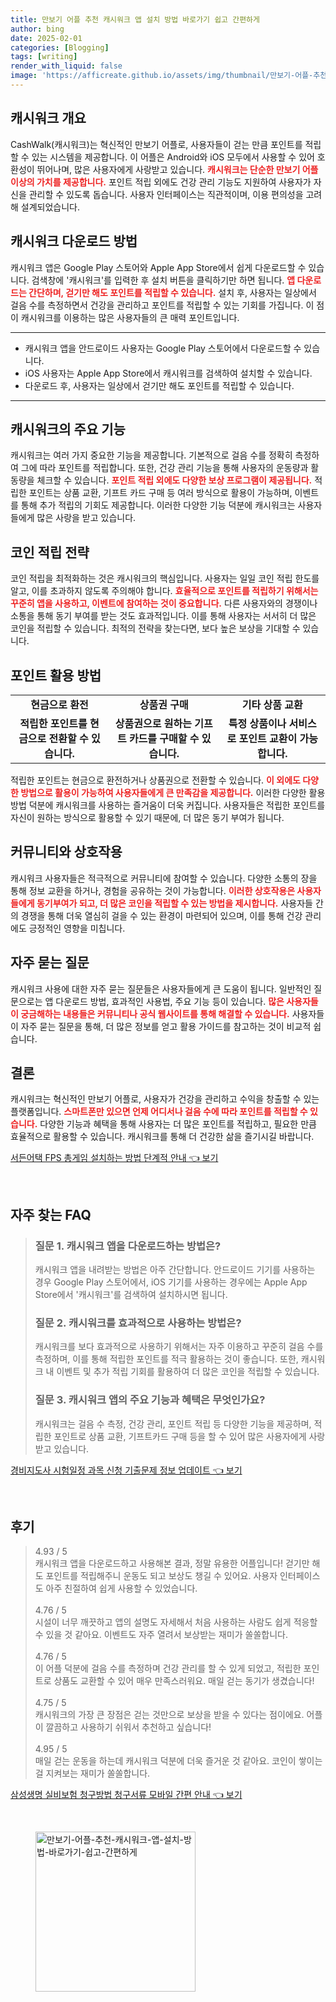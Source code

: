```yaml
---
title: 만보기 어플 추천 캐시워크 앱 설치 방법 바로가기 쉽고 간편하게
author: bing
date: 2025-02-01
categories: [Blogging]
tags: [writing]
render_with_liquid: false
image: 'https://afficreate.github.io/assets/img/thumbnail/만보기-어플-추천-캐시워크-앱-설치-방법-바로가기-쉽고-간편하게.webp'
---
```



<h2 id='캐시워크 개요'>캐시워크 개요</h2>

<p>CashWalk(캐시워크)는 혁신적인 만보기 어플로, 사용자들이 걷는 만큼 포인트를 적립할 수 있는 시스템을 제공합니다. 이 어플은 Android와 iOS 모두에서 사용할 수 있어 호환성이 뛰어나며, 많은 사용자에게 사랑받고 있습니다. <b><span style="color: #ee2323;">캐시워크는 단순한 만보기 어플 이상의 가치를 제공합니다.</span></b> 포인트 적립 외에도 건강 관리 기능도 지원하여 사용자가 자신을 관리할 수 있도록 돕습니다. 사용자 인터페이스는 직관적이며, 이용 편의성을 고려해 설계되었습니다.</p>

<h2 id='캐시워크 다운로드 방법'>캐시워크 다운로드 방법</h2>

<p>캐시워크 앱은 Google Play 스토어와 Apple App Store에서 쉽게 다운로드할 수 있습니다. 검색창에 '캐시워크'를 입력한 후 설치 버튼을 클릭하기만 하면 됩니다. <b><span style="color: #ee2323;">앱 다운로드는 간단하며, 걷기만 해도 포인트를 적립할 수 있습니다.</span></b> 설치 후, 사용자는 일상에서 걸음 수를 측정하면서 건강을 관리하고 포인트를 적립할 수 있는 기회를 가집니다. 이 점이 캐시워크를 이용하는 많은 사용자들의 큰 매력 포인트입니다.</p>

<hr />

<ul>
    <li>캐시워크 앱을 안드로이드 사용자는 Google Play 스토어에서 다운로드할 수 있습니다.</li>
    <li>iOS 사용자는 Apple App Store에서 캐시워크를 검색하여 설치할 수 있습니다.</li>
    <li>다운로드 후, 사용자는 일상에서 걷기만 해도 포인트를 적립할 수 있습니다.</li>
</ul>

<hr />

<h2 id='캐시워크의 주요 기능'>캐시워크의 주요 기능</h2>

<p>캐시워크는 여러 가지 중요한 기능을 제공합니다. 기본적으로 걸음 수를 정확히 측정하여 그에 따라 포인트를 적립합니다. 또한, 건강 관리 기능을 통해 사용자의 운동량과 활동량을 체크할 수 있습니다. <b><span style="color: #ee2323;">포인트 적립 외에도 다양한 보상 프로그램이 제공됩니다.</span></b> 적립한 포인트는 상품 교환, 기프트 카드 구매 등 여러 방식으로 활용이 가능하며, 이벤트를 통해 추가 적립의 기회도 제공합니다. 이러한 다양한 기능 덕분에 캐시워크는 사용자들에게 많은 사랑을 받고 있습니다.</p>

<h2 id='코인 적립 전략'>코인 적립 전략</h2>

<p>코인 적립을 최적화하는 것은 캐시워크의 핵심입니다. 사용자는 일일 코인 적립 한도를 알고, 이를 초과하지 않도록 주의해야 합니다. <b><span style="color: #ee2323;">효율적으로 포인트를 적립하기 위해서는 꾸준히 앱을 사용하고, 이벤트에 참여하는 것이 중요합니다.</span></b> 다른 사용자와의 경쟁이나 소통을 통해 동기 부여를 받는 것도 효과적입니다. 이를 통해 사용자는 서서히 더 많은 코인을 적립할 수 있습니다. 최적의 전략을 찾는다면, 보다 높은 보상을 기대할 수 있습니다.</p>

<h2 id='포인트 활용 방법'>포인트 활용 방법</h2>

<table>
    <tr>
        <td style="text-align: center; height: 17px;"><b>현금으로 환전</b></td>
        <td style="text-align: center; height: 17px;"><b>상품권 구매</b></td>
        <td style="text-align: center; height: 17px;"><b>기타 상품 교환</b></td>
    </tr>
    <tr>
        <td style="text-align: center; height: 17px;"><b>적립한 포인트를 현금으로 전환할 수 있습니다.</b></td>
        <td style="text-align: center; height: 17px;"><b>상품권으로 원하는 기프트 카드를 구매할 수 있습니다.</b></td>
        <td style="text-align: center; height: 17px;"><b>특정 상품이나 서비스로 포인트 교환이 가능합니다.</b></td>
    </tr>
</table>

<p>적립한 포인트는 현금으로 환전하거나 상품권으로 전환할 수 있습니다. <b><span style="color: #ee2323;">이 외에도 다양한 방법으로 활용이 가능하여 사용자들에게 큰 만족감을 제공합니다.</span></b> 이러한 다양한 활용 방법 덕분에 캐시워크를 사용하는 즐거움이 더욱 커집니다. 사용자들은 적립한 포인트를 자신이 원하는 방식으로 활용할 수 있기 때문에, 더 많은 동기 부여가 됩니다.</p>

<h2 id='커뮤니티와 상호작용'>커뮤니티와 상호작용</h2>

<p>캐시워크 사용자들은 적극적으로 커뮤니티에 참여할 수 있습니다. 다양한 소통의 장을 통해 정보 교환을 하거나, 경험을 공유하는 것이 가능합니다. <b><span style="color: #ee2323;">이러한 상호작용은 사용자들에게 동기부여가 되고, 더 많은 코인을 적립할 수 있는 방법을 제시합니다.</span></b> 사용자들 간의 경쟁을 통해 더욱 열심히 걸을 수 있는 환경이 마련되어 있으며, 이를 통해 건강 관리에도 긍정적인 영향을 미칩니다.</p>

<h2 id='자주 묻는 질문'>자주 묻는 질문</h2>

<p>캐시워크 사용에 대한 자주 묻는 질문들은 사용자들에게 큰 도움이 됩니다. 일반적인 질문으로는 앱 다운로드 방법, 효과적인 사용법, 주요 기능 등이 있습니다. <b><span style="color: #ee2323;">많은 사용자들이 궁금해하는 내용들은 커뮤니티나 공식 웹사이트를 통해 해결할 수 있습니다.</span></b> 사용자들이 자주 묻는 질문을 통해, 더 많은 정보를 얻고 활용 가이드를 참고하는 것이 비교적 쉽습니다.</p>

<h2 id='결론'>결론</h2>

<p>캐시워크는 혁신적인 만보기 어플로, 사용자가 건강을 관리하고 수익을 창출할 수 있는 플랫폼입니다. <b><span style="color: #ee2323;">스마트폰만 있으면 언제 어디서나 걸음 수에 따라 포인트를 적립할 수 있습니다.</span></b> 다양한 기능과 혜택을 통해 사용자는 더 많은 포인트를 적립하고, 필요한 만큼 효율적으로 활용할 수 있습니다. 캐시워크를 통해 더 건강한 삶을 즐기시길 바랍니다.</p>


<p><a class="click-button" title="서든어택 FPS 총게임 설치하는 방법 단계적 안내" href="https://afficreate.github.io/posts/%EC%84%9C%EB%93%A0%EC%96%B4%ED%83%9D-FPS-%EC%B4%9D%EA%B2%8C%EC%9E%84-%EC%84%A4%EC%B9%98%ED%95%98%EB%8A%94-%EB%B0%A9%EB%B2%95-%EB%8B%A8%EA%B3%84%EC%A0%81-%EC%95%88%EB%82%B4/" rel="dofollow">서든어택 FPS 총게임 설치하는 방법 단계적 안내 👈 보기</a></p><br>
<h2 id='자주_찾는_FAQ'>자주 찾는 FAQ</h2>
<div itemscope="" itemtype="https://schema.org/FAQPage"> 
<blockquote> 
<div itemscope="" itemprop="mainEntity" itemtype="https://schema.org/Question"> 
<h3 itemprop="name">질문 1. 캐시워크 앱을 다운로드하는 방법은?</h3> 
<div itemscope="" itemprop="acceptedAnswer" itemtype="https://schema.org/Answer"> 
<span itemprop="text"> 
<p>캐시워크 앱을 내려받는 방법은 아주 간단합니다. 안드로이드 기기를 사용하는 경우 Google Play 스토어에서, iOS 기기를 사용하는 경우에는 Apple App Store에서 '캐시워크'를 검색하여 설치하시면 됩니다.</p> 
</span> 
</div> 
</div> 

<div itemscope="" itemprop="mainEntity" itemtype="https://schema.org/Question"> 
<h3 itemprop="name">질문 2. 캐시워크를 효과적으로 사용하는 방법은?</h3> 
<div itemscope="" itemprop="acceptedAnswer" itemtype="https://schema.org/Answer"> 
<span itemprop="text"> 
<p>캐시워크를 보다 효과적으로 사용하기 위해서는 자주 이용하고 꾸준히 걸음 수를 측정하며, 이를 통해 적립한 포인트를 적극 활용하는 것이 좋습니다. 또한, 캐시워크 내 이벤트 및 추가 적립 기회를 활용하여 더 많은 코인을 적립할 수 있습니다.</p> 
</span> 
</div> 
</div> 

<div itemscope="" itemprop="mainEntity" itemtype="https://schema.org/Question"> 
<h3 itemprop="name">질문 3. 캐시워크 앱의 주요 기능과 혜택은 무엇인가요?</h3> 
<div itemscope="" itemprop="acceptedAnswer" itemtype="https://schema.org/Answer"> 
<span itemprop="text"> 
<p>캐시워크는 걸음 수 측정, 건강 관리, 포인트 적립 등 다양한 기능을 제공하며, 적립한 포인트로 상품 교환, 기프트카드 구매 등을 할 수 있어 많은 사용자에게 사랑받고 있습니다.</p> 
</span> 
</div> 
</div> 

</blockquote> 
</div>
<p><a class="click-button" title="경비지도사 시험일정 과목 신청 기출문제 정보 업데이트" href="https://afficreate.github.io/posts/%EA%B2%BD%EB%B9%84%EC%A7%80%EB%8F%84%EC%82%AC-%EC%8B%9C%ED%97%98%EC%9D%BC%EC%A0%95-%EA%B3%BC%EB%AA%A9-%EC%8B%A0%EC%B2%AD-%EA%B8%B0%EC%B6%9C%EB%AC%B8%EC%A0%9C-%EC%A0%95%EB%B3%B4-%EC%97%85%EB%8D%B0%EC%9D%B4%ED%8A%B8/" rel="dofollow">경비지도사 시험일정 과목 신청 기출문제 정보 업데이트 👈 보기</a></p><br>
<h2 id='후기'>후기</h2>
<div itemscope itemtype="https://schema.org/Product">
  <blockquote>
  <div itemprop="review" itemscope itemtype="https://schema.org/Review">
      <div itemprop="reviewRating" itemscope itemtype="https://schema.org/Rating"> <span itemprop="ratingValue">4.93</span> / <span itemprop="bestRating">5</span> </div>
      <span itemprop="reviewBody">캐시워크 앱을 다운로드하고 사용해본 결과, 정말 유용한 어플입니다! 걷기만 해도 포인트를 적립해주니 운동도 되고 보상도 챙길 수 있어요. 사용자 인터페이스도 아주 친절하여 쉽게 사용할 수 있었습니다.</span>
  </div>
  <br>
  <div itemprop="review" itemscope itemtype="https://schema.org/Review">
      <div itemprop="reviewRating" itemscope itemtype="https://schema.org/Rating"> <span itemprop="ratingValue">4.76</span> / <span itemprop="bestRating">5</span> </div>
      <span itemprop="reviewBody">시설이 너무 깨끗하고 앱의 설명도 자세해서 처음 사용하는 사람도 쉽게 적응할 수 있을 것 같아요. 이벤트도 자주 열려서 보상받는 재미가 쏠쏠합니다.</span>
  </div>
  <br>
  <div itemprop="review" itemscope itemtype="https://schema.org/Review">
      <div itemprop="reviewRating" itemscope itemtype="https://schema.org/Rating"> <span itemprop="ratingValue">4.76</span> / <span itemprop="bestRating">5</span> </div>
      <span itemprop="reviewBody">이 어플 덕분에 걸음 수를 측정하며 건강 관리를 할 수 있게 되었고, 적립한 포인트로 상품도 교환할 수 있어 매우 만족스러워요. 매일 걷는 동기가 생겼습니다!</span>
  </div>
  <br>
  <div itemprop="review" itemscope itemtype="https://schema.org/Review">
      <div itemprop="reviewRating" itemscope itemtype="https://schema.org/Rating"> <span itemprop="ratingValue">4.75</span> / <span itemprop="bestRating">5</span> </div>
      <span itemprop="reviewBody">캐시워크의 가장 큰 장점은 걷는 것만으로 보상을 받을 수 있다는 점이에요. 어플이 깔끔하고 사용하기 쉬워서 추천하고 싶습니다!</span>
  </div>
  <br>
  <div itemprop="review" itemscope itemtype="https://schema.org/Review">
      <div itemprop="reviewRating" itemscope itemtype="https://schema.org/Rating"> <span itemprop="ratingValue">4.95</span> / <span itemprop="bestRating">5</span> </div>
      <span itemprop="reviewBody">매일 걷는 운동을 하는데 캐시워크 덕분에 더욱 즐거운 것 같아요. 코인이 쌓이는 걸 지켜보는 재미가 쏠쏠합니다.</span>
  </div>
  </blockquote>
</div>
<p><a class="click-button" title="삼성생명 실비보험 청구방법 청구서류 모바일 간편 안내" href="https://afficreate.github.io/posts/%EC%82%BC%EC%84%B1%EC%83%9D%EB%AA%85-%EC%8B%A4%EB%B9%84%EB%B3%B4%ED%97%98-%EC%B2%AD%EA%B5%AC%EB%B0%A9%EB%B2%95-%EC%B2%AD%EA%B5%AC%EC%84%9C%EB%A5%98-%EB%AA%A8%EB%B0%94%EC%9D%BC-%EA%B0%84%ED%8E%B8-%EC%95%88%EB%82%B4/" rel="dofollow">삼성생명 실비보험 청구방법 청구서류 모바일 간편 안내 👈 보기</a></p><br>
<figure class="image"><img src="https://afficreate.github.io/assets/img/thumbnail/만보기-어플-추천-캐시워크-앱-설치-방법-바로가기-쉽고-간편하게.webp" alt="만보기-어플-추천-캐시워크-앱-설치-방법-바로가기-쉽고-간편하게" width="256" height="256"></figure>